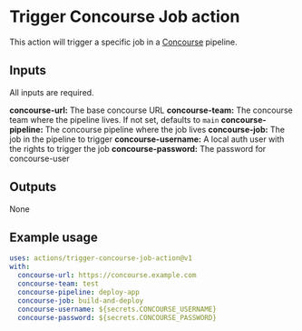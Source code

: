 # Trigger Concourse Job action

This action will trigger a specific job in a [Concourse](https://concourse-ci.org) pipeline.

## Inputs

All inputs are required.

**concourse-url:** The base concourse URL
**concourse-team:** The concourse team where the pipeline lives. If not set, defaults to `main`
**concourse-pipeline:** The concourse pipeline where the job lives
**concourse-job:** The job in the pipeline to trigger
**concourse-username:** A local auth user with the rights to trigger the job
**concourse-password:** The password for concourse-user

## Outputs

None

## Example usage

```yaml
uses: actions/trigger-concourse-job-action@v1
with:
  concourse-url: https://concourse.example.com
  concourse-team: test
  concourse-pipeline: deploy-app
  concourse-job: build-and-deploy
  concourse-username: ${secrets.CONCOURSE_USERNAME}
  concourse-password: ${secrets.CONCOURSE_PASSWORD}
```